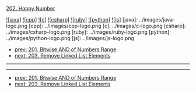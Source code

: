 [202. Happy Number](https://leetcode.com/problems/happy-number/)

[![java]](../java/202-happy-number.md)
[![cpp]](../cpp/202-happy-number.md)
[![c]](../c/202-happy-number.md)
[![csharp]](../csharp/202-happy-number.md)
[![ruby]](../ruby/202-happy-number.md)
[![python]](../python/202-happy-number.md)
[![js]](../js/202-happy-number.md)
[java]: ../images/java-logo.png
[cpp]: ../images/cpp-logo.png
[c]: ../images/c-logo.png
[csharp]: ../images/csharp-logo.png
[ruby]: ../images/ruby-logo.png
[python]: ../images/python-logo.png
[js]: ../images/js-logo.png

- [prev: 201. Bitwise AND of Numbers Range](201-bitwise-and-of-numbers-range.md)
- [next: 203. Remove Linked List Elements](203-remove-linked-list-elements.md)

---



---

- [prev: 201. Bitwise AND of Numbers Range](201-bitwise-and-of-numbers-range.md)
- [next: 203. Remove Linked List Elements](203-remove-linked-list-elements.md)

